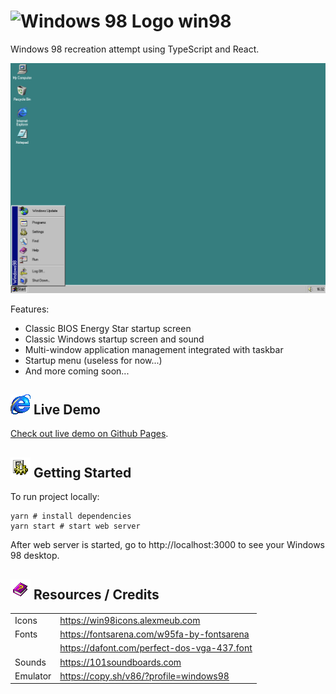 # ![Windows 98 Logo](public/favicon.ico) win98
Windows 98 recreation attempt using TypeScript and React.

![Demo Screenshot](demo-screen.png)

Features:
* Classic BIOS Energy Star startup screen
* Classic Windows startup screen and sound
* Multi-window application management integrated with taskbar
* Startup menu (useless for now...)
* And more coming soon...

## ![Internet Explorer Icon](src/static/icons/ie-icon.png) Live Demo
[Check out live demo on Github Pages](https://zabdalimov.github.io/win98).

## ![Settings Icon](src/static/icons/settings-icon.png) Getting Started
To run project locally:
```shell
yarn # install dependencies
yarn start # start web server
```

After web server is started, go to http://localhost:3000 to see your Windows 98 desktop.

## ![Help Book Icon](src/static/icons/help-book-icon.png) Resources / Credits
|               |                                                   |
| ------------- | ------------------------------------------------- |
| Icons         | https://win98icons.alexmeub.com                   |
| Fonts         | https://fontsarena.com/w95fa-by-fontsarena        |
|               | https://dafont.com/perfect-dos-vga-437.font       |
| Sounds        | https://101soundboards.com                        |
| Emulator      | https://copy.sh/v86/?profile=windows98            |